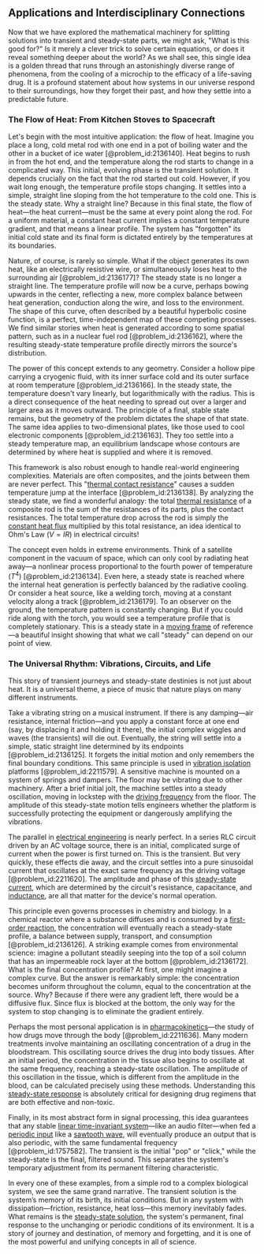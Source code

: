 ## Applications and Interdisciplinary Connections

Now that we have explored the mathematical machinery for splitting solutions into transient and steady-state parts, we might ask, "What is this good for?" Is it merely a clever trick to solve certain equations, or does it reveal something deeper about the world? As we shall see, this single idea is a golden thread that runs through an astonishingly diverse range of phenomena, from the cooling of a microchip to the efficacy of a life-saving drug. It is a profound statement about how systems in our universe respond to their surroundings, how they forget their past, and how they settle into a predictable future.

### The Flow of Heat: From Kitchen Stoves to Spacecraft

Let's begin with the most intuitive application: the flow of heat. Imagine you place a long, cold metal rod with one end in a pot of boiling water and the other in a bucket of ice water [@problem_id:2136140]. Heat begins to rush in from the hot end, and the temperature along the rod starts to change in a complicated way. This initial, evolving phase is the transient solution. It depends crucially on the fact that the rod started out cold. However, if you wait long enough, the temperature profile stops changing. It settles into a simple, straight line sloping from the hot temperature to the cold one. This is the steady state. Why a straight line? Because in this final state, the flow of heat—the heat current—must be the same at every point along the rod. For a uniform material, a constant heat current implies a constant temperature gradient, and that means a linear profile. The system has "forgotten" its initial cold state and its final form is dictated entirely by the temperatures at its boundaries.

Nature, of course, is rarely so simple. What if the object generates its own heat, like an electrically resistive wire, or simultaneously loses heat to the surrounding air [@problem_id:2136177]? The steady state is no longer a straight line. The temperature profile will now be a curve, perhaps bowing upwards in the center, reflecting a new, more complex balance between heat generation, conduction along the wire, and loss to the environment. The shape of this curve, often described by a beautiful hyperbolic cosine function, is a perfect, time-independent map of these competing processes. We find similar stories when heat is generated according to some spatial pattern, such as in a nuclear fuel rod [@problem_id:2136162], where the resulting steady-state temperature profile directly mirrors the source's distribution.

The power of this concept extends to any geometry. Consider a hollow pipe carrying a cryogenic fluid, with its inner surface cold and its outer surface at room temperature [@problem_id:2136166]. In the steady state, the temperature doesn't vary linearly, but logarithmically with the radius. This is a direct consequence of the heat needing to spread out over a larger and larger area as it moves outward. The principle of a final, stable state remains, but the geometry of the problem dictates the shape of that state. The same idea applies to two-dimensional plates, like those used to cool electronic components [@problem_id:2136163]. They too settle into a steady temperature map, an equilibrium landscape whose contours are determined by where heat is supplied and where it is removed.

This framework is also robust enough to handle real-world engineering complexities. Materials are often composites, and the joints between them are never perfect. This "[thermal contact resistance](@article_id:142958)" causes a sudden temperature jump at the interface [@problem_id:2136138]. By analyzing the steady state, we find a wonderful analogy: the total [thermal resistance](@article_id:143606) of a composite rod is the sum of the resistances of its parts, plus the contact resistances. The total temperature drop across the rod is simply the [constant heat flux](@article_id:153145) multiplied by this total resistance, an idea identical to Ohm's Law ($V=IR$) in electrical circuits!

The concept even holds in extreme environments. Think of a satellite component in the vacuum of space, which can only cool by radiating heat away—a nonlinear process proportional to the fourth power of temperature ($T^4$) [@problem_id:2136134]. Even here, a steady state is reached where the internal heat generation is perfectly balanced by the radiative cooling. Or consider a heat source, like a welding torch, moving at a constant velocity along a track [@problem_id:2136179]. To an observer on the ground, the temperature pattern is constantly changing. But if you could ride along with the torch, you would see a temperature profile that is completely stationary. This is a steady state in a [moving frame](@article_id:274024) of reference—a beautiful insight showing that what we call "steady" can depend on our point of view.

### The Universal Rhythm: Vibrations, Circuits, and Life

This story of transient journeys and steady-state destinies is not just about heat. It is a universal theme, a piece of music that nature plays on many different instruments.

Take a vibrating string on a musical instrument. If there is any damping—air resistance, internal friction—and you apply a constant force at one end (say, by displacing it and holding it there), the initial complex wiggles and waves (the transients) will die out. Eventually, the string will settle into a simple, static straight line determined by its endpoints [@problem_id:2136125]. It forgets the initial motion and only remembers the final boundary conditions. This same principle is used in [vibration isolation](@article_id:275473) platforms [@problem_id:2211579]. A sensitive machine is mounted on a system of springs and dampers. The floor may be vibrating due to other machinery. After a brief initial jolt, the machine settles into a steady oscillation, moving in lockstep with the [driving frequency](@article_id:181105) from the floor. The amplitude of this steady-state motion tells engineers whether the platform is successfully protecting the equipment or dangerously amplifying the vibrations.

The parallel in [electrical engineering](@article_id:262068) is nearly perfect. In a series RLC circuit driven by an AC voltage source, there is an initial, complicated surge of current when the power is first turned on. This is the transient. But very quickly, these effects die away, and the circuit settles into a pure sinusoidal current that oscillates at the exact same frequency as the driving voltage [@problem_id:2211620]. The amplitude and phase of this [steady-state current](@article_id:276071), which are determined by the circuit's resistance, capacitance, and [inductance](@article_id:275537), are all that matter for the device's normal operation.

This principle even governs processes in chemistry and biology. In a chemical reactor where a substance diffuses and is consumed by a [first-order reaction](@article_id:136413), the concentration will eventually reach a steady-state profile, a balance between supply, transport, and consumption [@problem_id:2136126]. A striking example comes from environmental science: imagine a pollutant steadily seeping into the top of a soil column that has an impermeable rock layer at the bottom [@problem_id:2136172]. What is the final concentration profile? At first, one might imagine a complex curve. But the answer is remarkably simple: the concentration becomes uniform throughout the column, equal to the concentration at the source. Why? Because if there were any gradient left, there would be a diffusive flux. Since flux is blocked at the bottom, the only way for the system to stop changing is to eliminate the gradient entirely.

Perhaps the most personal application is in [pharmacokinetics](@article_id:135986)—the study of how drugs move through the body [@problem_id:2211636]. Many modern treatments involve maintaining an oscillating concentration of a drug in the bloodstream. This oscillating source drives the drug into body tissues. After an initial period, the concentration in the tissue also begins to oscillate at the same frequency, reaching a steady-state oscillation. The amplitude of this oscillation in the tissue, which is different from the amplitude in the blood, can be calculated precisely using these methods. Understanding this [steady-state response](@article_id:173293) is absolutely critical for designing drug regimens that are both effective and non-toxic.

Finally, in its most abstract form in signal processing, this idea guarantees that any stable [linear time-invariant system](@article_id:270536)—like an audio filter—when fed a [periodic input](@article_id:269821) like a [sawtooth wave](@article_id:159262), will eventually produce an output that is also periodic, with the same fundamental frequency [@problem_id:1757582]. The transient is the initial "pop" or "click," while the steady-state is the final, filtered sound. This separates the system's temporary adjustment from its permanent filtering characteristic.

In every one of these examples, from a simple rod to a complex biological system, we see the same grand narrative. The transient solution is the system’s memory of its birth, its initial conditions. But in any system with dissipation—friction, resistance, heat loss—this memory inevitably fades. What remains is the [steady-state solution](@article_id:275621), the system's permanent, final response to the unchanging or periodic conditions of its environment. It is a story of journey and destination, of memory and forgetting, and it is one of the most powerful and unifying concepts in all of science.